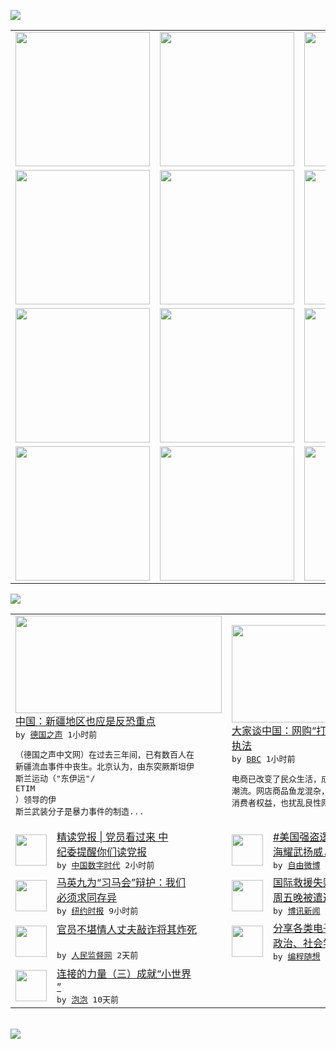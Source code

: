 

<a href="https://github.com/greatfire/z/raw/master/FreeBrowser.apk"><img src="https://raw.githubusercontent.com/greatfire/wiki/master/x/header.png" /></a><table><tr><td width="262" align="center" valign="center"><a href="https://github.com/greatfire/wiki/wiki/nyt" title="纽约时报中文网 国际纵览"><img src="https://raw.githubusercontent.com/greatfire/wiki/master/x/nyt_flag.png" width="215"/></a></td><td width="262" align="center" valign="center"><a href="https://github.com/greatfire/wiki/wiki/dw" title=""><img src="https://raw.githubusercontent.com/greatfire/wiki/master/x/dw_flag.png" width="215"/></a></td><td width="262" align="center" valign="center"><a href="https://github.com/greatfire/wiki/wiki/rmjd" title=""><img src="https://raw.githubusercontent.com/greatfire/wiki/master/x/rmjd_flag.png" width="215"/></a></td></tr><tr><td width="262" align="center" valign="center"><a href="https://github.com/paopaonetizen/website" title="泡泡 - 未经审查的互联网信息"><img src="https://raw.githubusercontent.com/greatfire/wiki/master/x/pp_flag.png" width="215"/></a></td><td width="262" align="center" valign="center"><a href="https://github.com/getlantern/mirror" title="以及自由微博和GreatFire.org官方中文论坛"><img src="https://raw.githubusercontent.com/greatfire/wiki/master/x/lantern_flag.png" width="215"/></a></td><td width="262" align="center" valign="center"><a href="https://github.com/cdtmirrors/m/" title=""><img src="https://raw.githubusercontent.com/greatfire/wiki/master/x/cdt_flag.png" width="215"/></a></td></tr><tr><td width="262" align="center" valign="center"><a href="https://github.com/program-think/blog" title="编程随想的博客"><img src="https://raw.githubusercontent.com/greatfire/wiki/master/x/pt_flag.png" width="215"/></a></td><td width="262" align="center" valign="center"><a href="https://github.com/greatfire/wiki/wiki/bbc" title=""><img src="https://raw.githubusercontent.com/greatfire/wiki/master/x/bbc_flag.png" width="215"/></a></td><td width="262" align="center" valign="center"><a href="https://github.com/freeweibo/s" title="自由微博 - 匿名和不受屏蔽的新浪微博搜索"><img src="https://raw.githubusercontent.com/greatfire/wiki/master/x/fw_flag.png" width="215"/></a></td></tr><tr><td width="262" align="center" valign="center"><a href="https://github.com/greatfire/wiki/wiki/google" title=""><img src="https://raw.githubusercontent.com/greatfire/wiki/master/x/google_flag.png" width="215"/></a></td><td width="262" align="center" valign="center"><a href="https://github.com/bxnews/boxun" title=""><img src="https://raw.githubusercontent.com/greatfire/wiki/master/x/bx_flag.png" width="215"/></a></td><td width="262" align="center" valign="center"><a href="https://github.com/greatfire/wiki/wiki/open-source" title="欢迎访问GreatFire.org开发者项目网站"><img src="https://raw.githubusercontent.com/greatfire/wiki/master/x/open-source_flag.png" width="215"/></a></td></tr></table><img src="https://raw.githubusercontent.com/greatfire/wiki/master/x/newsfeed text.png" /><table cols="4"><tr><td colspan="2" width="380"><a href="http://dw.com/p/1H6WE?maca=chi-GK-text-greatfire-all-chinese-15625-xml-mrss"><img src="http://www.dw.com/image/0,,17604241_302,00.jpg" width="330" height="156"/></a></br><a href="http://dw.com/p/1H6WE?maca=chi-GK-text-greatfire-all-chinese-15625-xml-mrss">中国：新疆地区也应是反恐重点</a></br><kbd> by <a href="http://dw.de">德国之声</a> 1小时前 </kbd></br><pre>（德国之声中文网）在过去三年间，已有数百人在<br/>新疆流血事件中丧生。北京认为，由东突厥斯坦伊<br/>斯兰运动（"东伊运"/ ETIM ）领导的伊<br/>斯兰武装分子是暴力事件的制造...</pre></td><td colspan="2" width="380"><a href="http://www.bbc.com/zhongwen/simp/comments_on_china/2015/11/151116_coc_online_shopping_fakes"><img src="http://a.files.bbci.co.uk/worldservice/live/assets/images/2015/06/24/150624145022_alibaba_144x81_reuters_nocredit.jpg" width="330" height="156"/></a></br><a href="http://www.bbc.com/zhongwen/simp/comments_on_china/2015/11/151116_coc_online_shopping_fakes">大家谈中国：网购“打非”少一些“运动式”<br/>执法</a></br><kbd> by <a href="http://www.bbc.co.uk/zhongwen/simp">BBC</a> 1小时前 </kbd></br><pre>电商已改变了民众生活，成为一种不可阻挡的消费<br/>潮流。网店商品鱼龙混杂，假冒品牌泛滥，即损害<br/>消费者权益，也扰乱良性网络交易市场秩序。</pre></td></tr><tr><td><img src="http://chinadigitaltimes.net/chinese/files/2015/11/dangbao.png" width="50" height="50"/></td><td width="280"><a href="http://feedproxy.google.com/~r/chinadigitaltimes/IyPt/~3/qc8gIBBn1Go/">精读党报 | 党员看过来 中<br/>纪委提醒你们读党报</a></br><kbd> by <a href="http://chinadigitaltimes.net/chinese/">中国数字时代</a> 2小时前 </kbd></td><td><img src="https://raw.githubusercontent.com/greatfire/wiki/master/x/fw_logo.png" width="50" height="50"/></td><td width="280"><a href="https://freeweibo.com/weibo/3909841066460489">#美国强盗逻辑#美国到中国南<br/>海耀武扬威，到家门口挑...</a></br><kbd> by <a href="https://freeweibo.com/">自由微博</a> 4小时前 </kbd></td></tr><tr><td><img src="https://raw.githubusercontent.com/greatfire/wiki/master/x/nyt_logo.png" width="50" height="50"/></td><td width="280"><a href="https://d3qlz4p8smvoli.cloudfront.net/china/20151116/c16sino-taiwan/">马英九为“习马会”辩护：我们<br/>必须求同存异</a></br><kbd> by <a href="http://m.cn.nytimes.com/">纽约时报</a> 9小时前 </kbd></td><td><img src="http://upload.bx.tl/news/temp13/201511160350351.jpg" width="50" height="50"/></td><td width="280"><a href="http://www.boxun.com/news/gb/intl/2015/11/201511161953.shtml">国际救援失败，姜野飞董广平上<br/>周五晚被遣返回中国请看...</a></br><kbd> by <a href="http://www.boxun.com">博讯新闻</a> 1天前 </kbd></td></tr><tr><td><img src="https://raw.githubusercontent.com/greatfire/wiki/master/x/rmjd_logo.png" width="50" height="50"/></td><td width="280"><a href="http://www.rmjdw.com//guanzhuzhongguo/20151114/15237.html">官员不堪情人丈夫敲诈将其炸死<br/> </a></br><kbd> by <a href="http://www.rmjdw.com/">人民监督网</a> 2天前 </kbd></td><td><img src="https://raw.githubusercontent.com/greatfire/wiki/master/x/pt_logo.png" width="50" height="50"/></td><td width="280"><a href="http://feedproxy.google.com/~r/programthink/~3/jCW8wNXElSc/share-books.html">分享各类电子书（IT、哲学、<br/>政治、社会学等，44本）</a></br><kbd> by <a href="http://program-think.blogspot.com">编程随想</a> 6天前 </kbd></td></tr><tr><td><img src="https://raw.githubusercontent.com/greatfire/wiki/master/x/pp_logo.png" width="50" height="50"/></td><td width="280"><a href="https://pao-pao.net/article/634">连接的力量（三）成就“小世界<br/>”</a></br><kbd> by <a href="https://pao-pao.net">泡泡</a> 10天前 </kbd></td></table></br><a href="https://github.com/greatfire/z/raw/master/FreeBrowser.apk"><img src="https://raw.githubusercontent.com/greatfire/wiki/master/x/download app.png" /></a>